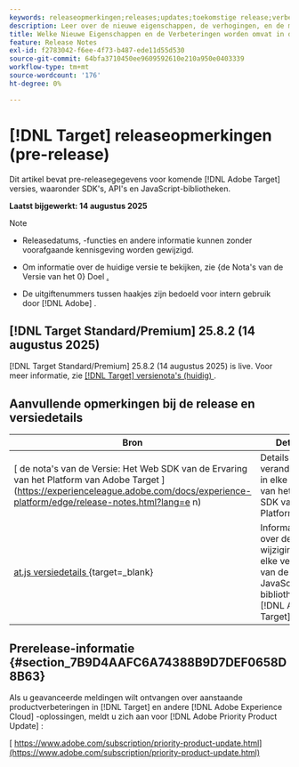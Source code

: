 ```yaml
---
keywords: releaseopmerkingen;releases;updates;toekomstige release;verbeteringen;nieuwe functies;oplossingen;updates;vooruitgave;vroege toegang
description: Leer over de nieuwe eigenschappen, de verhogingen, en de moeilijke situaties inbegrepen in de aanstaande versie van  [!DNL Target], met inbegrip van SDKs, APIs, en de bibliotheken van JavaScript.
title: Welke Nieuwe Eigenschappen en de Verbeteringen worden omvat in de aanstaande  [!DNL Target]  Versie?
feature: Release Notes
exl-id: f2783042-f6ee-4f73-b487-ede11d55d530
source-git-commit: 64bfa3710450ee9609592610e210a950e0403339
workflow-type: tm+mt
source-wordcount: '176'
ht-degree: 0%

---
```


# [!DNL Target] releaseopmerkingen (pre-release)

Dit artikel bevat pre-releasegegevens voor komende [!DNL Adobe Target] versies, waaronder SDK&#39;s, API&#39;s en JavaScript-bibliotheken.

**Laatst bijgewerkt: 14 augustus 2025**

>[!NOTE]
>
>* Releasedatums, -functies en andere informatie kunnen zonder voorafgaande kennisgeving worden gewijzigd.
>
>* Om informatie over de huidige versie te bekijken, zie {de Nota&#39;s van de Versie van het 0} Doel [.](release-notes.md)
>
>* De uitgiftenummers tussen haakjes zijn bedoeld voor intern gebruik door [!DNL Adobe] .

## [!DNL Target Standard/Premium] 25.8.2 (14 augustus 2025)

[!DNL Target Standard/Premium] 25.8.2 (14 augustus 2025) is live. Voor meer informatie, zie [[!DNL Target]  versienota&#39;s (huidig) ](/help/main/r-release-notes/release-notes.md).

## Aanvullende opmerkingen bij de release en versiedetails

| Bron | Details |
|--- |--- |
| [ de nota&#39;s van de Versie: Het Web SDK van de Ervaring van het Platform van Adobe Target ] (https://experienceleague.adobe.com/docs/experience-platform/edge/release-notes.html?lang=e n) | Details over veranderingen in elke versie van het Web SDK van het Platform. |
| [ at.js versiedetails ](https://experienceleague.adobe.com/docs/target-dev/developer/client-side/at-js-implementation/target-atjs-versions.html?lang=nl-NL){target=_blank} | Informatie over de wijzigingen in elke versie van de JavaScript-bibliotheek [!DNL Adobe Target] at.js. |

## Prerelease-informatie {#section_7B9D4AAFC6A74388B9D7DEF0658D8B63}

Als u geavanceerde meldingen wilt ontvangen over aanstaande productverbeteringen in [!DNL Target] en andere [!DNL Adobe Experience Cloud] -oplossingen, meldt u zich aan voor [!DNL Adobe Priority Product Update] :

[ https://www.adobe.com/subscription/priority-product-update.html](https://www.adobe.com/subscription/priority-product-update.html)
